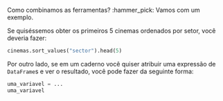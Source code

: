 Como combinamos as ferramentas? :hammer_pick: Vamos com um exemplo.

Se quiséssemos obter os primeiros 5 cinemas ordenados por setor, você deveria fazer:

```python
cinemas.sort_values("sector").head(5)
```

Por outro lado, se em um caderno você quiser atribuir uma expressão de `DataFrame`s e ver o resultado, você pode fazer da seguinte forma:

```python
uma_variavel = ...
uma_variavel
```
